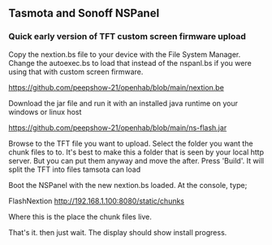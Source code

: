 ## Tasmota and Sonoff NSPanel

### Quick early version of TFT custom screen firmware upload

Copy the nextion.bs file to your device with the File System Manager. Change the autoexec.bs to load that instead of the nspanl.bs if you were using that with custom screen firmware.

https://github.com/peepshow-21/openhab/blob/main/nextion.be

Download the jar file and run it with an installed java runtime on your windows or linux host

https://github.com/peepshow-21/openhab/blob/main/ns-flash.jar

Browse to the TFT file you want to upload.
Select the folder you want the chunk files to to. It's best to make this a folder that is seen by your local http server. But you can put them anyway and move the after.
Press 'Build'. It will split the TFT into files tamsota can load

Boot the NSPanel with the new nextion.bs loaded.
At the console, type;

FlashNextion http://192.168.1.100:8080/static/chunks

Where this is the place the chunk files live.

That's it. then just wait. The display should show install progress.


